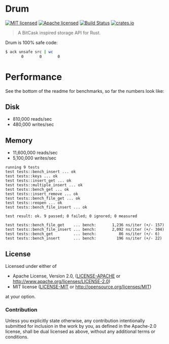 # Drum

[![MIT licensed](https://img.shields.io/badge/license-MIT-blue.svg?style=flat-square)](./LICENSE-MIT)
[![Apache licensed](http://img.shields.io/:license-Apache-blue.svg?style=flat-square)](./LICENSE-APACHE)
[![Build Status](https://travis-ci.org/jmars/drum.svg?branch=master)](https://travis-ci.org/jmars/drum)
[![crates.io](http://meritbadge.herokuapp.com/drum)](https://crates.io/crates/drum)

> A BitCask inspired storage API for Rust.

Drum is 100% safe code:

```sh
$ ack unsafe src | wc
       0       0       0
```

# Performance

See the bottom of the readme for benchmarks, so far the numbers look like:

## Disk
- 810,000 reads/sec
- 480,000 writes/sec

## Memory
- 11,600,000 reads/sec
- 5,100,000 writes/sec

```
running 9 tests
test tests::bench_insert ... ok
test tests::keys ... ok
test tests::insert_get ... ok
test tests::multiple_insert ... ok
test tests::bench_get ... ok
test tests::insert_remove ... ok
test tests::bench_file_get ... ok
test tests::reopen ... ok
test tests::bench_file_insert ... ok

test result: ok. 9 passed; 0 failed; 0 ignored; 0 measured
```

```
test tests::bench_file_get    ... bench:       1,236 ns/iter (+/- 157)
test tests::bench_file_insert ... bench:       2,092 ns/iter (+/- 304)
test tests::bench_get         ... bench:          86 ns/iter (+/- 6)
test tests::bench_insert      ... bench:         196 ns/iter (+/- 22)
```

## License

Licensed under either of

 * Apache License, Version 2.0, ([LICENSE-APACHE](LICENSE-APACHE) or http://www.apache.org/licenses/LICENSE-2.0)
 * MIT license ([LICENSE-MIT](LICENSE-MIT) or http://opensource.org/licenses/MIT)

at your option.

### Contribution

Unless you explicitly state otherwise, any contribution intentionally submitted
for inclusion in the work by you, as defined in the Apache-2.0 license, shall be dual licensed as above, without any
additional terms or conditions.
